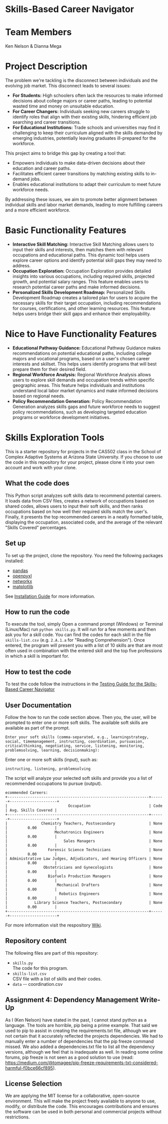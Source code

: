 # Skills-Based Career Navigator
# Team Members

Ken Nelson & Dianna Mega

# Project Description

The problem we're tackling is the disconnect between individuals and the evolving job market. This disconnect leads to several issues:

- **For Students:** High schoolers often lack the resources to make informed decisions about college majors or career paths, leading to potential wasted time and money on unsuitable education.
- **For Career Changers:** Individuals seeking new careers struggle to identify roles that align with their existing skills, hindering efficient job searching and career transitions.
- **For Educational Institutions:** Trade schools and universities may find it challenging to keep their curriculum aligned with the skills demanded by emerging industries, potentially leaving graduates ill-prepared for the workforce.

This project aims to bridge this gap by creating a tool that:
- Empowers individuals to make data-driven decisions about their education and career paths.
- Facilitates efficient career transitions by matching existing skills to in-demand jobs.
- Enables educational institutions to adapt their curriculum to meet future workforce needs.

By addressing these issues, we aim to promote better alignment between individual skills and labor market demands, leading to more fulfilling careers and a more efficient workforce.

# Basic Functionality Features

- **Interactive Skill Matching:** Interactive Skill Matching allows users to input their skills and interests, then matches them with relevant occupations and educational paths. This dynamic tool helps users explore career options and identify potential skill gaps they may need to address.
- **Occupation Exploration:** Occupation Exploration provides detailed insights into various occupations, including required skills, projected growth, and potential salary ranges. This feature enables users to research potential career paths and make informed decisions.
- **Personalized Skills Development Roadmap:** Personalized Skills Development Roadmap creates a tailored plan for users to acquire the necessary skills for their target occupation, including recommendations for courses, certifications, and other learning resources. This feature helps users bridge their skill gaps and enhance their employability.

# Nice to Have Functionality Features

- **Educational Pathway Guidance:** Educational Pathway Guidance makes recommendations on potential educational paths, including college majors and vocational programs, based on a user's chosen career interests and skillset. This helps users identify programs that will best prepare them for their desired field.
- **Regional Workforce Analysis:** Regional Workforce Analysis allows users to explore skill demands and occupation trends within specific geographic areas. This feature helps individuals and institutions understand local labor market dynamics and make informed decisions based on regional needs.
- **Policy Recommendation Generation:** Policy Recommendation Generation analyzes skills gaps and future workforce needs to suggest policy recommendations, such as developing targeted education programs or workforce development initiatives.

# Skills Exploration Tools

This is a starter repository for projects in the CAS502 class in the School of Complex Adaptive Systems at Arizona State University. If you choose to use the code in this repository for your project, please clone it into your own account and work with your clone.

## What the code does

This Python script analyzes soft skills data to recommend potential careers. It loads data from CSV files, creates a network of occupations based on shared codes, allows users to input their soft skills, and then ranks occupations based on how well their required skills match the user's. Finally, it presents the top recommended careers in a neatly formatted table, displaying the occupation, associated code, and the average of the relevant "Skills Covered" percentages.

## Set up

To set up the project, clone the repository. You need the following packages installed:
- [pandas](https://pandas.pydata.org/)
- [openpyxl](https://openpyxl.readthedocs.io/en/2.5/index.html)
- [networkx](https://networkx.org/)
- [matplotlib](https://matplotlib.org/)

See [Installation Guide](Install.md) for more information.

## How to run the code

To execute the tool, simply 
Open a command prompt (Windows) or Terminal (Linux/Mac)
run `python skills.py`. It will run for a few moments and then ask you for a skill code. You can find the codes for each skill in the file `skills-list.csv` (e.g. `2.A.1.a` for "Reading Comprehension"). Once entered, the program will present you with a list of 10 skills are that are most often used in combination with the entered skill and the top five professions in which a skill is important for.

## How to test the code
To test the code follow the instructions in the [Testing Guide for the Skills-Based Career Navigator](docs/Testing.md)

## User Documentation

Follow the how to run the code section above. Then you, the user, will be prompted to enter one or more soft skills. The available soft skills are available as part of the prompt.

```
Enter your soft skills (comma-separated, e.g., learningstrategy, social, timemanagement, instructing, coordination, pursuasion, criticalthinking, negotiating, service, listening, monitoring, problemsolving, learning, decisionmaking):
```

Enter one or more soft skills (input), such as:
```
instructing, listening, problemsolving
```

The script will analyze your selected soft skills and provide you a list of recommended occupations to pursue (output).
```
ecommended Careers:
+---------------------------------------------------------------+------+---------------------+
|                           Occupation                          | Code | Avg. Skills Covered |
+---------------------------------------------------------------+------+---------------------+
|               Chemistry Teachers, Postsecondary               | None |         0.00        |
|                     Mechatronics Engineers                    | None |         0.00        |
|                         Sales Managers                        | None |         0.00        |
|                  Forensic Science Technicians                 | None |         0.00        |
| Administrative Law Judges, Adjudicators, and Hearing Officers | None |         0.00        |
|                Obstetricians and Gynecologists                | None |         0.00        |
|                  Biofuels Production Managers                 | None |         0.00        |
|                      Mechanical Drafters                      | None |         0.00        |
|                       Robotics Engineers                      | None |         0.00        |
|            Library Science Teachers, Postsecondary            | None |         0.00        |
+---------------------------------------------------------------+------+---------------------+
```

For more information visit the respository [Wiki](https://github.com/diannamega/Skills-based-career-navigator/wiki).


## Repository content

The following files are part of this repository:

- `skills.py`  
The code for this program.
- `skills-list.csv`  
CSV file with a list of skills and their codes.
- `data`
-- coordination.csv

## Assignment 4: Dependency Management Write-Up
As I (Ken Nelson) have stated in the past, I cannot stand python as a language. The tools are horrible, pip being a prime example. That said
we used to pip to assist in creating the requirements.txt file, although we are not certain that it accurately reflected the projects
dependencies. We had to manually enter a number of dependencies that the pip freeze command missed. We also added a dependencies.txt file
to list all the dependency versions, although we feel that is inadequate as well. In reading some online forums, pip freeze is not seen
as a good solution to use (read: https://medium.com/@tomagee/pip-freeze-requirements-txt-considered-harmful-f0bce66cf895).


## License Selection
We are applying the MIT license for a collaborative, open-source environment. This will make the project freely available to anyone to use, modify, or distribute the code. This encourages contributions and ensures the software can be used in both personal and commercial projects without restrictions.
